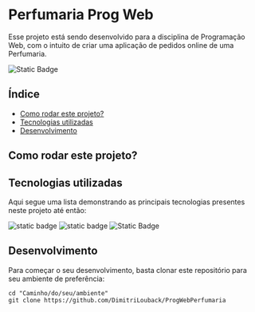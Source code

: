 
# Perfumaria Prog Web

Esse projeto está sendo desenvolvido para a disciplina de Programação Web, com o intuito de criar uma aplicação de pedidos online de uma Perfumaria.

![Static Badge](https://img.shields.io/badge/Status-Em%20produ%C3%A7%C3%A3o-orange?style=flat&logo=%20&color=orange)

## Índice

- [Como rodar este projeto?](#como-rodar-este-projeto)
- [Tecnologias utilizadas](#tecnologias-utilizadas)
- [Desenvolvimento](#desenvolvimento)

## Como rodar este projeto?


## Tecnologias utilizadas

Aqui segue uma lista demonstrando as principais tecnologias presentes neste projeto até então:

![static badge](https://img.shields.io/badge/Java-ED8B00?style=for-the-badge&logo=openjdk&logoColor=white)
![static badge](https://img.shields.io/badge/Spring-6DB33F?style=for-the-badge&logo=spring&logoColor=white)
![Static Badge](https://img.shields.io/badge/Spring%20Boot-white?style=for-the-badge&logo=spring%20boot&logoColor=green&color=%23FFFFFF)


## Desenvolvimento

Para começar o seu desenvolvimento, basta clonar este repositório para seu ambiente de preferência:

```shell
cd "Caminho/do/seu/ambiente"
git clone https://github.com/DimitriLouback/ProgWebPerfumaria

